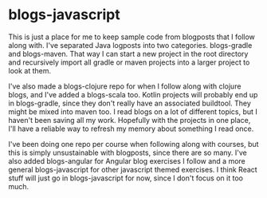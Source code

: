 # blogs-javascript #

This is just a place for me to keep sample code from blogposts that I follow
along with.  I've separated Java logposts into two categories.  blogs-gradle and
blogs-maven.  That way I can start a new project in the root directory and
recursively import all gradle or maven projects into a larger project to look at
them.  

I've also made a blogs-clojure repo for when I follow along with clojure
blogs, and I've added a blogs-scala too.  Kotlin projects will probably end up
in blogs-gradle, since they don't really have an associated buildtool.  They
might be mixed into maven too.  I read blogs on a lot of different topics, but I
haven't been saving all my work.  Hopefully with the projects in one place, I'll
have a reliable way to refresh my memory about something I read once.

I've been doing one repo per course when following along with courses, but this
is simply unsustainable with blogposts, since there are so many.  I've also added
blogs-angular for Angular blog exercises I follow and a more general 
blogs-javascript for other javascript themed exercises.  I think React stuff 
will just go in blogs-javascript for now, since I don't focus on it too much.
